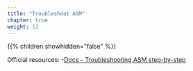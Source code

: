 ```yaml
---
title: "Troubleshoot ASM"
chapter: true
weight: 12
---
```


{{% children showhidden="false" %}}

Official resources:
 -[Docs - Troubleshooting ASM step-by-step](https://cloud.google.com/service-mesh/docs/troubleshooting/troubleshoot-intro)